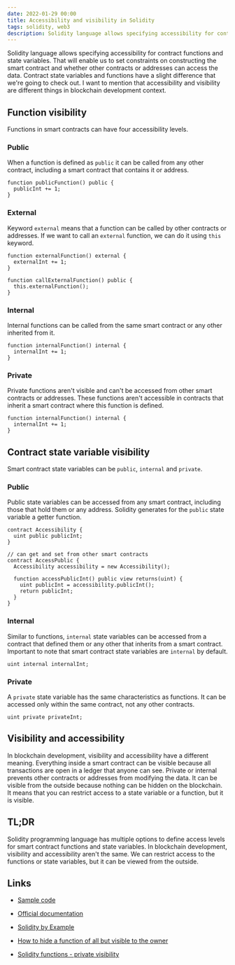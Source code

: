 ```yaml
---
date: 2022-01-29 00:00
title: Accessibility and visibility in Solidity
tags: solidity, web3
description: Solidity language allows specifying accessibility for contract functions and state variables. That will enable us to set constraints on constructing the smart contract and whether other contracts or addresses can access the data. Contract state variables and functions have a slight difference that we're going to check out. I want to mention that accessibility and visibility are different things in blockchain development context.
---
```


Solidity language allows specifying accessibility for contract functions and state variables. That will enable us to set constraints on constructing the smart contract and whether other contracts or addresses can access the data. Contract state variables and functions have a slight difference that we're going to check out. I want to mention that accessibility and visibility are different things in blockchain development context.

## Function visibility

Functions in smart contracts can have four accessibility levels.

### Public

When a function is defined as `public` it can be called from any other contract, including a smart contract that contains it or address.

```solidity
function publicFunction() public {
  publicInt += 1;
}
```

### External

Keyword `external` means that a function can be called by other contracts or addresses. If we want to call an `external` function, we can do it using `this` keyword.

```solidity
function externalFunction() external {
  externalInt += 1;
}

function callExternalFunction() public {
  this.externalFunction();
}
```

### Internal

Internal functions can be called from the same smart contract or any other inherited from it.

```solidity
function internalFunction() internal {
  internalInt += 1;
}
```

### Private

Private functions aren't visible and can't be accessed from other smart contracts or addresses. These functions aren't accessible in contracts that inherit a smart contract where this function is defined.

```solidity
function internalFunction() internal {
  internalInt += 1;
}
```

## Contract state variable visibility

Smart contract state variables can be `public`, `internal` and `private`.

### Public

Public state variables can be accessed from any smart contract, including those that hold them or any address. Solidity generates for the `public` state variable a getter function.

```solidity
contract Accessibility {
  uint public publicInt;
}

// can get and set from other smart contracts
contract AccessPublic {
  Accessibility accessibility = new Accessibility();

  function accessPublicInt() public view returns(uint) {
    uint publicInt = accessibility.publicInt();
    return publicInt;
  }
}

```

### Internal

Similar to functions, `internal` state variables can be accessed from a contract that defined them or any other that inherits from a smart contract. Important to note that smart contract state variables are `internal` by default.

```solidity
uint internal internalInt;
```

### Private

A `private` state variable has the same characteristics as functions. It can be accessed only within the same contract, not any other contracts.

```solidity
uint private privateInt;
```

## Visibility and accessibility

In blockchain development, visibility and accessibility have a different meaning. Everything inside a smart contract can be visible because all transactions are open in a ledger that anyone can see. Private or internal prevents other contracts or addresses from modifying the data. It can be visible from the outside because nothing can be hidden on the blockchain. It means that you can restrict access to a state variable or a function, but it is visible.

## TL;DR

Solidity programming language has multiple options to define access levels for smart contract functions and state variables. In blockchain development, visibility and accessibility aren't the same. We can restrict access to the functions or state variables, but it can be viewed from the outside.

## Links

* [Sample code](https://gist.github.com/fassko/5b73bdb38f0184f0b54b2f6f5cfda095)

* [Official documentation](https://docs.soliditylang.org/en/v0.8.11/contracts.html#visibility-and-getters)
* [Solidity by Example](https://solidity-by-example.org/visibility/)
* [How to hide a function of all but visible to the owner](https://ethereum.stackexchange.com/questions/11393/how-to-hide-a-function-of-all-but-visible-to-the-owner)
* [Solidity functions - private visibility](https://ethereum.stackexchange.com/questions/6547/solidity-functions-private-visibility)